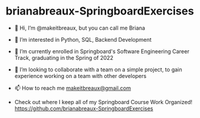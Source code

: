 # brianabreaux-SpringboardExercises
- 👋 Hi, I’m @makeitbreaux, but you can call me Briana
- 👀 I’m interested in Python, SQL, Backend Development
- 🌱 I’m currently enrolled in Springboard's Software Engineering Career Track, graduating in the Spring of 2022
- 💞️ I’m looking to collaborate with a team on a simple project, to gain experience working on a team with other developers
- 📫 How to reach me makeitbreaux@gmail.com

- Check out where I keep all of my Springboard Course Work Organized!  https://github.com/brianabreaux-SpringboardExercises
